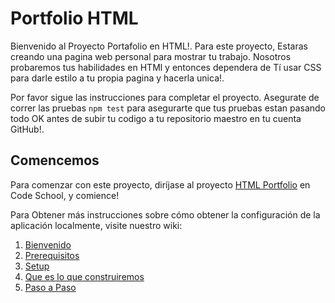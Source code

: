 # Portfolio HTML

Bienvenido al Proyecto Portafolio en HTML!. Para este proyecto, Estaras creando una pagina web personal para mostrar tu trabajo. Nosotros probaremos tus habilidades en HTMl y entonces dependera de Tí usar CSS para darle estilo a tu propia pagina y hacerla unica!.

Por favor sigue las instrucciones para completar el proyecto. Asegurate de correr las pruebas ```npm test``` para asegurarte que tus pruebas estan pasando todo OK antes de subir tu codigo a tu repositorio maestro en tu cuenta GitHub!.

## Comencemos

Para comenzar con este proyecto, diríjase al proyecto [HTML Portfolio](#) en Code School, y comience!

Para Obtener más instrucciones sobre cómo obtener la configuración de la aplicación localmente, visite nuestro wiki:

1. [Bienvenido](https://github.com/codeschool/project-html-portfolio/wiki)
2. [Prerequisitos](https://github.com/codeschool/project-html-portfolio/wiki/Prerequisites)
3. [Setup](https://github.com/codeschool/project-html-portfolio/wiki/Setup)
4. [Que es lo que construiremos](https://github.com/codeschool/project-html-portfolio/wiki/What-we'll-build)
5. [Paso a Paso](https://github.com/codeschool/project-html-portfolio/wiki/Step-by-step)
